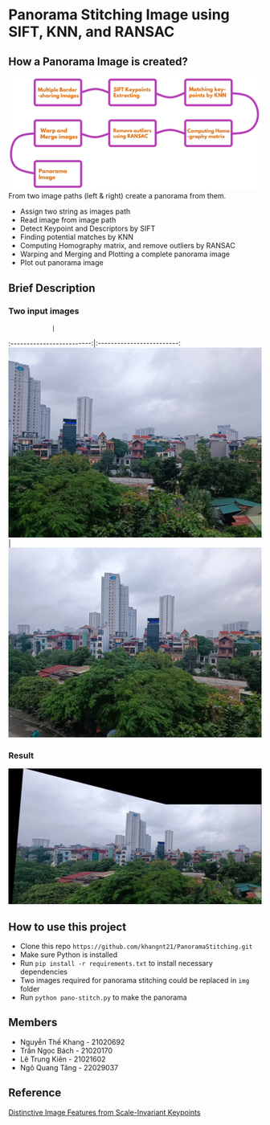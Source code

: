 # Panorama Stitching Image using SIFT, KNN, and RANSAC
## How a Panorama Image is created?
![The steps of Panorama process](./img/process.png)
From two image paths (left & right) create a panorama from them.
* Assign two string as images path
* Read image from image path
* Detect Keypoint and Descriptors by SIFT
* Finding potential matches by KNN
* Computing Homography matrix, and remove outliers by RANSAC
* Warping and Merging and Plotting a complete panorama image
* Plot out panorama image 

## Brief Description
### Two input images
                |  
:-------------------------:|:-------------------------:
![](./img/1.jpg)            |  ![](./img/2.jpg)

### Result
![](./img/result.png)

## How to use this project
* Clone this repo `https://github.com/khangnt21/PanoramaStitching.git`
* Make sure Python is installed
* Run `pip install -r requirements.txt` to install necessary dependencies
* Two images required for panorama stitching could be replaced in `img `folder
* Run `python pano-stitch.py` to make the panorama

## Members 
* Nguyễn Thế Khang - 21020692
* Trần Ngọc Bách - 21020170
* Lê Trung Kiên - 21021602
* Ngô Quang Tăng - 22029037

## Reference
[Distinctive Image Features
from Scale-Invariant Keypoints](https://www.cs.ubc.ca/~lowe/papers/ijcv04.pdf)
